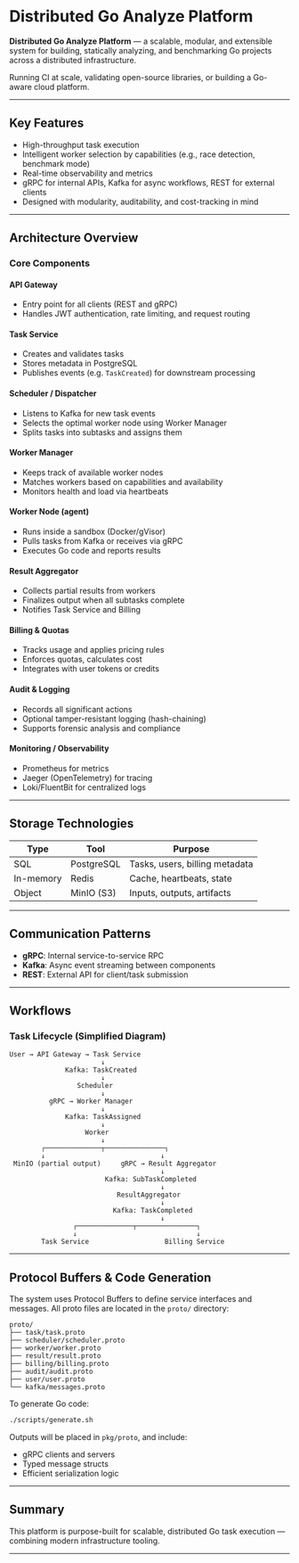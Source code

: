 # Distributed Go Analyze Platform

**Distributed Go Analyze Platform** — a scalable, modular, and extensible system for building, statically analyzing, and
benchmarking Go projects across a distributed infrastructure.

Running CI at scale, validating open-source libraries, or building a Go-aware cloud platform.

---

## Key Features

* High-throughput task execution
* Intelligent worker selection by capabilities (e.g., race detection, benchmark mode)
* Real-time observability and metrics
* gRPC for internal APIs, Kafka for async workflows, REST for external clients
* Designed with modularity, auditability, and cost-tracking in mind

---

## Architecture Overview

### Core Components

#### API Gateway

* Entry point for all clients (REST and gRPC)
* Handles JWT authentication, rate limiting, and request routing

#### Task Service

* Creates and validates tasks
* Stores metadata in PostgreSQL
* Publishes events (e.g. `TaskCreated`) for downstream processing

#### Scheduler / Dispatcher

* Listens to Kafka for new task events
* Selects the optimal worker node using Worker Manager
* Splits tasks into subtasks and assigns them

#### Worker Manager

* Keeps track of available worker nodes
* Matches workers based on capabilities and availability
* Monitors health and load via heartbeats

#### Worker Node (agent)

* Runs inside a sandbox (Docker/gVisor)
* Pulls tasks from Kafka or receives via gRPC
* Executes Go code and reports results

#### Result Aggregator

* Collects partial results from workers
* Finalizes output when all subtasks complete
* Notifies Task Service and Billing

#### Billing & Quotas

* Tracks usage and applies pricing rules
* Enforces quotas, calculates cost
* Integrates with user tokens or credits

#### Audit & Logging

* Records all significant actions
* Optional tamper-resistant logging (hash-chaining)
* Supports forensic analysis and compliance

#### Monitoring / Observability

* Prometheus for metrics
* Jaeger (OpenTelemetry) for tracing
* Loki/FluentBit for centralized logs

---

## Storage Technologies

| Type      | Tool       | Purpose                        |
|-----------|------------|--------------------------------|
| SQL       | PostgreSQL | Tasks, users, billing metadata |
| In-memory | Redis      | Cache, heartbeats, state       |
| Object    | MinIO (S3) | Inputs, outputs, artifacts     |

---

## Communication Patterns

* **gRPC**: Internal service-to-service RPC
* **Kafka**: Async event streaming between components
* **REST**: External API for client/task submission

---

## Workflows

### Task Lifecycle (Simplified Diagram)

```text
User → API Gateway → Task Service
                       ↓
              Kafka: TaskCreated
                       ↓
                 Scheduler
                       ↓
          gRPC → Worker Manager
                       ↓
              Kafka: TaskAssigned
                       ↓
                   Worker
                       ↓
        ┌──────────────┬───────────────┐
        ↓                             ↓
 MinIO (partial output)     gRPC → Result Aggregator
                                      ↓
                        Kafka: SubTaskCompleted
                                      ↓
                           ResultAggregator
                                      ↓
                          Kafka: TaskCompleted
                                      ↓
                ┌──────────────┬───────────────┐
                ↓                              ↓
        Task Service                   Billing Service
```

---

## Protocol Buffers & Code Generation

The system uses Protocol Buffers to define service interfaces and messages. All proto files are located in the `proto/`
directory:

```
proto/
├── task/task.proto
├── scheduler/scheduler.proto
├── worker/worker.proto
├── result/result.proto
├── billing/billing.proto
├── audit/audit.proto
├── user/user.proto
└── kafka/messages.proto
```

To generate Go code:

```bash
./scripts/generate.sh
```

Outputs will be placed in `pkg/proto`, and include:

* gRPC clients and servers
* Typed message structs
* Efficient serialization logic

---

## Summary

This platform is purpose-built for scalable, distributed Go task execution — combining modern infrastructure tooling.

---
